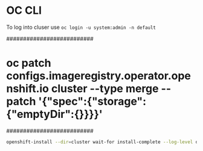 # OC CLI

To log into cluser use `oc login -u system:admin -n default`

##########################
#    oc patch configs.imageregistry.operator.openshift.io cluster --type merge --patch '{"spec":{"storage":{"emptyDir":{}}}}'
##########################

```sh
openshift-install --dir=cluster wait-for install-complete --log-level debug
```